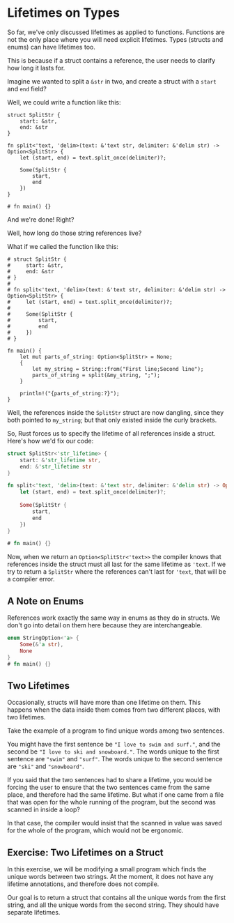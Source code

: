 # Lifetimes on Types

So far, we've only discussed lifetimes as applied to functions.
Functions are not the only place where you will need explicit
lifetimes. Types (structs and enums) can have lifetimes too.

This is because if a struct contains a reference, the user needs
to clarify how long it lasts for.

Imagine we wanted to split a `&str` in two, and create a
struct with a `start` and `end` field?

Well, we could write a function like this:

``` rust,ignore
struct SplitStr {
    start: &str,
    end: &str
}

fn split<'text, 'delim>(text: &'text str, delimiter: &'delim str) -> Option<SplitStr> {
    let (start, end) = text.split_once(delimiter)?;
    
    Some(SplitStr {
        start,
        end
    })
}

# fn main() {}
```

And we're done! Right?

Well, how long do those string references live?

What if we called the function like this:


``` rust,ignore
# struct SplitStr {
#     start: &str,
#     end: &str
# }
# 
# fn split<'text, 'delim>(text: &'text str, delimiter: &'delim str) -> Option<SplitStr> {
#     let (start, end) = text.split_once(delimiter)?;
#     
#     Some(SplitStr {
#         start,
#         end
#     })
# }

fn main() {
    let mut parts_of_string: Option<SplitStr> = None;
    {
        let my_string = String::from("First line;Second line");
        parts_of_string = split(&my_string, ";");
    }
    
    println!("{parts_of_string:?}");
}
```

Well, the references inside the `SplitStr` struct are now dangling,
since they both pointed to `my_string`; but that only existed inside the curly brackets.

So, Rust forces us to specify the lifetime of all references inside a struct.
Here's how we'd fix our code:

``` rust
struct SplitStr<'str_lifetime> {
    start: &'str_lifetime str,
    end: &'str_lifetime str
}

fn split<'text, 'delim>(text: &'text str, delimiter: &'delim str) -> Option<SplitStr<'text>> {
    let (start, end) = text.split_once(delimiter)?;
    
    Some(SplitStr {
        start,
        end
    })
}

# fn main() {}
```

Now, when we return an `Option<SplitStr<'text>>` the compiler knows that references inside the struct
must all last for the same lifetime as `'text`. If we try to return a `SplitStr` where the references
can't last for `'text`, that will be a compiler error.

## A Note on Enums

References work exactly the same way in enums as they do in structs.
We don't go into detail on them here because they are interchangeable.

``` rust
enum StringOption<'a> {
    Some(&'a str),
    None
}
# fn main() {}
```


## Two Lifetimes

Occasionally, structs will have more than one lifetime on them.
This happens when the data inside them comes from two different places,
with two lifetimes.

Take the example of a program to find unique words among two sentences.

You might have the first sentence be `"I love to swim and surf."`, and the
second be `"I love to ski and snowboard."`. The words unique to the first
sentence are `"swim"` and `"surf"`. The words unique to the second sentence are
`"ski"` and `"snowboard"`.

If you said that the two sentences had to share a lifetime, you would
be forcing the user to ensure that the two sentences came from the same
place, and therefore had the same lifetime. But what if one came from a file that
was open for the whole running of the program, but the second was scanned in
inside a loop?

In that case, the compiler would insist that the scanned in value was saved for
the whole of the program, which would not be ergonomic.

## Exercise: Two Lifetimes on a Struct

In this exercise, we will be modifying a small program which finds the unique
words between two strings. At the moment, it does not have any lifetime
annotations, and therefore does not compile.

Our goal is to return a struct that contains all the unique words from the
first string, and all the unique words from the second string. They should
have separate lifetimes.
